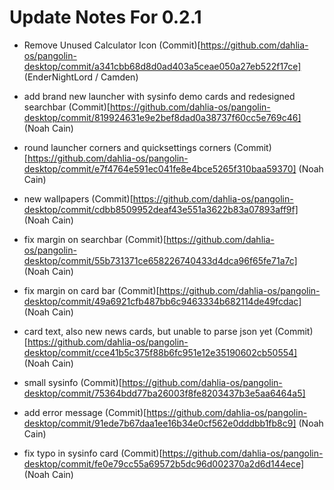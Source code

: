 # Update Notes For 0.2.1

* Remove Unused Calculator Icon (Commit)[https://github.com/dahlia-os/pangolin-desktop/commit/a341cbb68d8d0ad403a5ceae050a27eb522f17ce] (EnderNightLord / Camden)

* add brand new launcher with sysinfo demo cards and redesigned searchbar (Commit)[https://github.com/dahlia-os/pangolin-desktop/commit/819924631e9e2bef8dad0a38737f60cc5e769c46] (Noah Cain)

* round launcher corners and quicksettings corners (Commit)[https://github.com/dahlia-os/pangolin-desktop/commit/e7f4764e591ec041fe8e4bce5265f310baa59370] (Noah Cain)

* new wallpapers (Commit)[https://github.com/dahlia-os/pangolin-desktop/commit/cdbb8509952deaf43e551a3622b83a07893aff9f] (Noah Cain)

* fix margin on searchbar (Commit)[https://github.com/dahlia-os/pangolin-desktop/commit/55b731371ce658226740433d4dca96f65fe71a7c] (Noah Cain)

* fix margin on card bar (Commit)[https://github.com/dahlia-os/pangolin-desktop/commit/49a6921cfb487bb6c9463334b682114de49fcdac] (Noah Cain)

* card text, also new news cards, but unable to parse json yet (Commit)[https://github.com/dahlia-os/pangolin-desktop/commit/cce41b5c375f88b6fc951e12e35190602cb50554] (Noah Cain)

* small sysinfo (Commit)[https://github.com/dahlia-os/pangolin-desktop/commit/75364bdd77ba26003f8fe8203437b3e5aa6464a5]

* add error message (Commit)[https://github.com/dahlia-os/pangolin-desktop/commit/91ede7b67daa1ee16b34e0cf562e0dddbb1fb8c9] (Noah Cain)

* fix typo in sysinfo card (Commit)[https://github.com/dahlia-os/pangolin-desktop/commit/fe0e79cc55a69572b5dc96d002370a2d6d144ece] (Noah Cain)